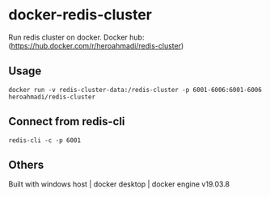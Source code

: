 # docker-redis-cluster

Run redis cluster on docker.
Docker hub: (https://hub.docker.com/r/heroahmadi/redis-cluster)

## Usage

```docker run -v redis-cluster-data:/redis-cluster -p 6001-6006:6001-6006 heroahmadi/redis-cluster```

## Connect from redis-cli

```redis-cli -c -p 6001```

## Others

Built with windows host | docker desktop | docker engine v19.03.8
